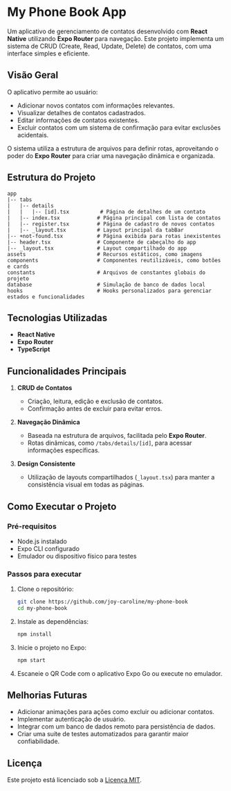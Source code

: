 # **My Phone Book App**  
Um aplicativo de gerenciamento de contatos desenvolvido com **React Native** utilizando **Expo Router** para navegação. Este projeto implementa um sistema de CRUD (Create, Read, Update, Delete) de contatos, com uma interface simples e eficiente.  

## **Visão Geral**  
O aplicativo permite ao usuário:  
- Adicionar novos contatos com informações relevantes.  
- Visualizar detalhes de contatos cadastrados.  
- Editar informações de contatos existentes.  
- Excluir contatos com um sistema de confirmação para evitar exclusões acidentais.  

O sistema utiliza a estrutura de arquivos para definir rotas, aproveitando o poder do **Expo Router** para criar uma navegação dinâmica e organizada.  


## **Estrutura do Projeto**  
```plaintext  
app  
|-- tabs  
|   |-- details  
|   |   |-- [id].tsx          # Página de detalhes de um contato  
|   |-- index.tsx            # Página principal com lista de contatos  
|   |-- register.tsx         # Página de cadastro de novos contatos  
|   |-- _layout.tsx          # Layout principal da tabBar  
|-- +not-found.tsx           # Página exibida para rotas inexistentes  
|-- header.tsx               # Componente de cabeçalho do app  
|-- _layout.tsx              # Layout compartilhado do app  
assets                       # Recursos estáticos, como imagens  
components                   # Componentes reutilizáveis, como botões e cards  
constants                    # Arquivos de constantes globais do projeto  
database                     # Simulação de banco de dados local  
hooks                        # Hooks personalizados para gerenciar estados e funcionalidades  
```  



## **Tecnologias Utilizadas**  
- **React Native**  
- **Expo Router**  
- **TypeScript**  



## **Funcionalidades Principais**  
1. **CRUD de Contatos**  
   - Criação, leitura, edição e exclusão de contatos.  
   - Confirmação antes de excluir para evitar erros.  

2. **Navegação Dinâmica**  
   - Baseada na estrutura de arquivos, facilitada pelo **Expo Router**.  
   - Rotas dinâmicas, como `/tabs/details/[id]`, para acessar informações específicas.  

3. **Design Consistente**  
   - Utilização de layouts compartilhados (`_layout.tsx`) para manter a consistência visual em todas as páginas.  


## **Como Executar o Projeto**  

### Pré-requisitos  
- Node.js instalado  
- Expo CLI configurado  
- Emulador ou dispositivo físico para testes  

### Passos para executar  
1. Clone o repositório:  
   ```bash  
   git clone https://github.com/joy-caroline/my-phone-book  
   cd my-phone-book  
   ```  

2. Instale as dependências:  
   ```bash  
   npm install  
   ```  

3. Inicie o projeto no Expo:  
   ```bash  
   npm start  
   ```  

4. Escaneie o QR Code com o aplicativo Expo Go ou execute no emulador.  


## **Melhorias Futuras**  
- Adicionar animações para ações como excluir ou adicionar contatos.  
- Implementar autenticação de usuário.  
- Integrar com um banco de dados remoto para persistência de dados.  
- Criar uma suíte de testes automatizados para garantir maior confiabilidade.  


## **Licença**  
Este projeto está licenciado sob a [Licença MIT](LICENSE).  

